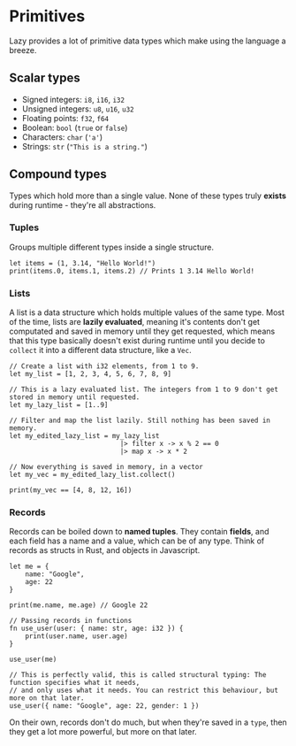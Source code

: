 
# Primitives

Lazy provides a lot of primitive data types which make using the language a breeze.

## Scalar types

- Signed integers: `i8`, `i16`, `i32`
- Unsigned integers: `u8`, `u16`, `u32`
- Floating points: `f32`, `f64`
- Boolean: `bool` (`true` or `false`)
- Characters: `char` (`'a'`)
- Strings: `str` (`"This is a string."`)

## Compound types

Types which hold more than a single value. None of these types truly **exists** during runtime - they're all abstractions.

### Tuples

Groups multiple different types inside a single structure.

```
let items = (1, 3.14, "Hello World!")
print(items.0, items.1, items.2) // Prints 1 3.14 Hello World!
```

### Lists

A list is a data structure which holds multiple values of the same type. Most of the time, lists are **lazily evaluated**, meaning it's contents don't get
computated and saved in memory until they get requested, which means that this type basically doesn't exist during runtime until you decide to `collect` it into
a different data structure, like a `Vec`.

```
// Create a list with i32 elements, from 1 to 9. 
let my_list = [1, 2, 3, 4, 5, 6, 7, 8, 9] 

// This is a lazy evaluated list. The integers from 1 to 9 don't get stored in memory until requested.
let my_lazy_list = [1..9]

// Filter and map the list lazily. Still nothing has been saved in memory.
let my_edited_lazy_list = my_lazy_list 
                            |> filter x -> x % 2 == 0
                            |> map x -> x * 2

// Now everything is saved in memory, in a vector
let my_vec = my_edited_lazy_list.collect()

print(my_vec == [4, 8, 12, 16])
```

### Records

Records can be boiled down to **named tuples**. They contain **fields**, and each field has a name and a value, which can be of any type. 
Think of records as structs in Rust, and objects in Javascript.

```
let me = {
    name: "Google",
    age: 22
}

print(me.name, me.age) // Google 22

// Passing records in functions
fn use_user(user: { name: str, age: i32 }) {
    print(user.name, user.age)
}

use_user(me)

// This is perfectly valid, this is called structural typing: The function specifies what it needs, 
// and only uses what it needs. You can restrict this behaviour, but more on that later.
use_user({ name: "Google", age: 22, gender: 1 })
```

On their own, records don't do much, but when they're saved in a `type`, then they get a lot more powerful, but more on that later.
